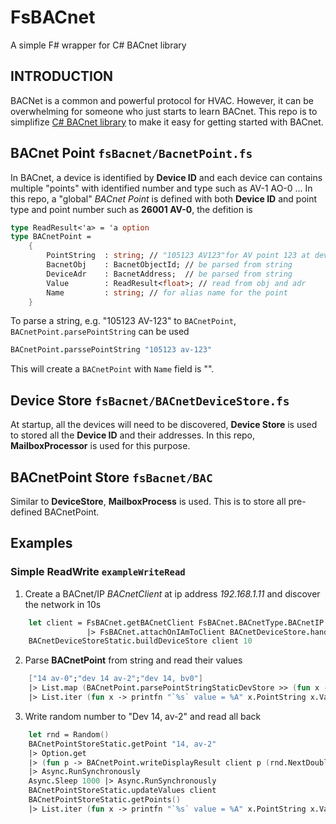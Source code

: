 # FsBACnet
A simple F# wrapper for C# BACnet library

## INTRODUCTION
BACNet is a common and powerful protocol for HVAC. However, it can be overwhelming for someone who just starts to learn BACnet.
This repo is to simplifize [C# BACnet library](https://github.com/ela-compil/BACnet) to make it easy for getting started with BACnet.

## BACnet Point ``fsBacnet/BacnetPoint.fs``
In BACnet, a device is identified by **Device ID** and each device can contains multiple "points" with identified number and type such as AV-1 AO-0 ...
In this repo, a "global" *BACnet Point* is defined with both **Device ID** and point type and point number such as **26001 AV-0**, the defition is 
```fsharp
type ReadResult<'a> = 'a option
type BACnetPoint =
    {
        PointString  : string; // "105123 AV123"for AV point 123 at device 105123
        BacnetObj    : BacnetObjectId; // be parsed from string
        DeviceAdr    : BacnetAddress;  // be parsed from string
        Value        : ReadResult<float>; // read from obj and adr
        Name         : string; // for alias name for the point
    }
```
To parse a string, e.g. "105123 AV-123" to ``BACnetPoint``, ``BACnetPoint.parsePointString`` can be used
```fsharp
BACnetPoint.parssePointString "105123 av-123"
```
This will create a ``BACnetPoint`` with ``Name`` field is "".

## Device Store ``fsBacnet/BACnetDeviceStore.fs``
At startup, all the devices will need to be discovered, **Device Store** is used to stored all the **Device ID** and their addresses. In this repo, **MailboxProcessor** is used for this purpose.

## BACnetPoint Store ``fsBacnet/BAC``
Similar to **DeviceStore**, **MailboxProcess** is used. This is to store all pre-defined BACnetPoint.

## Examples
### Simple ReadWrite ``exampleWriteRead``
1. Create a BACnet/IP *BACnetClient* at ip address *192.168.1.11* and discover the network in 10s
```fsharp
    let client = FsBACnet.getBACnetClient FsBACnet.BACnetType.BACnetIP "192.168.1.11" 
                 |> FsBACnet.attachOnIAmToClient BACnetDeviceStore.handlerOnIam 
    BACnetDeviceStoreStatic.buildDeviceStore client 10      
```    
2. Parse **BACnetPoint** from string and read their values
```fsharp
    ["14 av-0";"dev 14 av-2";"dev 14, bv0"]
    |> List.map (BACnetPoint.parsePointStringStaticDevStore >> (fun x -> BACnetPointStoreStatic.putPoint x; BACnetPoint.readValue client x))
    |> List.iter (fun x -> printfn "`%s` value = %A" x.PointString x.Value)
```
3. Write random number to "Dev 14, av-2" and read all back
```fsharp
    let rnd = Random()
    BACnetPointStoreStatic.getPoint "14, av-2" 
    |> Option.get
    |> (fun p -> BACnetPoint.writeDisplayResult client p (rnd.NextDouble() |> float32))
    |> Async.RunSynchronously
    Async.Sleep 1000 |> Async.RunSynchronously
    BACnetPointStoreStatic.updateValues client
    BACnetPointStoreStatic.getPoints()
    |> List.iter (fun x -> printfn "`%s` value = %A" x.PointString x.Value)
```
